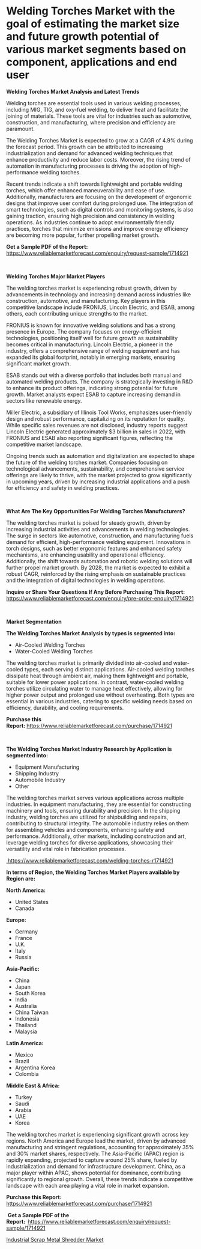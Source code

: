<p><h1>Welding Torches Market with the goal of estimating the market size and future growth potential of various market segments based on component, applications and end user</h1></p><p><strong>Welding Torches Market Analysis and Latest Trends</strong></p>
<p><p>Welding torches are essential tools used in various welding processes, including MIG, TIG, and oxy-fuel welding, to deliver heat and facilitate the joining of materials. These tools are vital for industries such as automotive, construction, and manufacturing, where precision and efficiency are paramount.</p><p>The Welding Torches Market is expected to grow at a CAGR of 4.9% during the forecast period. This growth can be attributed to increasing industrialization and demand for advanced welding techniques that enhance productivity and reduce labor costs. Moreover, the rising trend of automation in manufacturing processes is driving the adoption of high-performance welding torches.</p><p>Recent trends indicate a shift towards lightweight and portable welding torches, which offer enhanced maneuverability and ease of use. Additionally, manufacturers are focusing on the development of ergonomic designs that improve user comfort during prolonged use. The integration of smart technologies, such as digital controls and monitoring systems, is also gaining traction, ensuring high precision and consistency in welding operations. As industries continue to adopt environmentally friendly practices, torches that minimize emissions and improve energy efficiency are becoming more popular, further propelling market growth.</p></p>
<p><strong>Get a Sample PDF of the Report:&nbsp;</strong> <a href="https://www.reliablemarketforecast.com/enquiry/request-sample/1714921?utm_campaign=2925&utm_medium=2&utm_source=Github&utm_content=ia&utm_term=10042025&utm_id=welding-torches">https://www.reliablemarketforecast.com/enquiry/request-sample/1714921</a></p>
<p>&nbsp;</p>
<p><strong>Welding Torches Major Market Players</strong></p>
<p><p>The welding torches market is experiencing robust growth, driven by advancements in technology and increasing demand across industries like construction, automotive, and manufacturing. Key players in this competitive landscape include FRONIUS, Lincoln Electric, and ESAB, among others, each contributing unique strengths to the market.</p><p>FRONIUS is known for innovative welding solutions and has a strong presence in Europe. The company focuses on energy-efficient technologies, positioning itself well for future growth as sustainability becomes critical in manufacturing. Lincoln Electric, a pioneer in the industry, offers a comprehensive range of welding equipment and has expanded its global footprint, notably in emerging markets, ensuring significant market growth.</p><p>ESAB stands out with a diverse portfolio that includes both manual and automated welding products. The company is strategically investing in R&D to enhance its product offerings, indicating strong potential for future growth. Market analysts expect ESAB to capture increasing demand in sectors like renewable energy.</p><p>Miller Electric, a subsidiary of Illinois Tool Works, emphasizes user-friendly design and robust performance, capitalizing on its reputation for quality. While specific sales revenues are not disclosed, industry reports suggest Lincoln Electric generated approximately $3 billion in sales in 2022, with FRONIUS and ESAB also reporting significant figures, reflecting the competitive market landscape.</p><p>Ongoing trends such as automation and digitalization are expected to shape the future of the welding torches market. Companies focusing on technological advancements, sustainability, and comprehensive service offerings are likely to thrive, with the market projected to grow significantly in upcoming years, driven by increasing industrial applications and a push for efficiency and safety in welding practices.</p></p>
<p>&nbsp;</p>
<p><strong>What Are The Key Opportunities For Welding Torches Manufacturers?</strong></p>
<p><p>The welding torches market is poised for steady growth, driven by increasing industrial activities and advancements in welding technologies. The surge in sectors like automotive, construction, and manufacturing fuels demand for efficient, high-performance welding equipment. Innovations in torch designs, such as better ergonomic features and enhanced safety mechanisms, are enhancing usability and operational efficiency. Additionally, the shift towards automation and robotic welding solutions will further propel market growth. By 2028, the market is expected to exhibit a robust CAGR, reinforced by the rising emphasis on sustainable practices and the integration of digital technologies in welding operations.</p></p>
<p><strong>Inquire or Share Your Questions If Any Before Purchasing This Report:</strong> <a href="https://www.reliablemarketforecast.com/enquiry/pre-order-enquiry/1714921?utm_campaign=2925&utm_medium=2&utm_source=Github&utm_content=ia&utm_term=10042025&utm_id=welding-torches">https://www.reliablemarketforecast.com/enquiry/pre-order-enquiry/1714921</a></p>
<p>&nbsp;</p>
<p><strong>Market Segmentation</strong></p>
<p><strong>The Welding Torches Market Analysis by types is segmented into:</strong></p>
<p><ul><li>Air-Cooled Welding Torches</li><li>Water-Cooled Welding Torches</li></ul></p>
<p><p>The welding torches market is primarily divided into air-cooled and water-cooled types, each serving distinct applications. Air-cooled welding torches dissipate heat through ambient air, making them lightweight and portable, suitable for lower power applications. In contrast, water-cooled welding torches utilize circulating water to manage heat effectively, allowing for higher power output and prolonged use without overheating. Both types are essential in various industries, catering to specific welding needs based on efficiency, durability, and cooling requirements.</p></p>
<p><strong>Purchase this Report:&nbsp;</strong><a href="https://www.reliablemarketforecast.com/purchase/1714921?utm_campaign=2925&utm_medium=2&utm_source=Github&utm_content=ia&utm_term=10042025&utm_id=welding-torches">https://www.reliablemarketforecast.com/purchase/1714921</a></p>
<p>&nbsp;</p>
<p><strong>The Welding Torches Market Industry Research by Application is segmented into:</strong></p>
<p><ul><li>Equipment Manufacturing</li><li>Shipping Industry</li><li>Automobile Industry</li><li>Other</li></ul></p>
<p><p>The welding torches market serves various applications across multiple industries. In equipment manufacturing, they are essential for constructing machinery and tools, ensuring durability and precision. In the shipping industry, welding torches are utilized for shipbuilding and repairs, contributing to structural integrity. The automobile industry relies on them for assembling vehicles and components, enhancing safety and performance. Additionally, other markets, including construction and art, leverage welding torches for diverse applications, showcasing their versatility and vital role in fabrication processes.</p></p>
<p><a href="https://www.reliablemarketforecast.com/welding-torches-r1714921?utm_campaign=2925&utm_medium=2&utm_source=Github&utm_content=ia&utm_term=10042025&utm_id=welding-torches">&nbsp;https://www.reliablemarketforecast.com/welding-torches-r1714921</a></p>
<p><strong>In terms of Region, the Welding Torches Market Players available by Region are:</strong></p>
<p>
    <p> <strong> North America: </strong>
        <ul>
            <li>United States</li>
            <li>Canada</li>
        </ul>
        </p> 
    <p> <strong> Europe: </strong>
        <ul>
            <li>Germany</li>
            <li>France</li>
            <li>U.K.</li>
            <li>Italy</li>
            <li>Russia</li>
        </ul>
        </p> 
    <p> <strong> Asia-Pacific: </strong>
        <ul>
            <li>China</li>
            <li>Japan</li>
            <li>South Korea</li>
            <li>India</li>
            <li>Australia</li>
            <li>China Taiwan</li>
            <li>Indonesia</li>
            <li>Thailand</li>
            <li>Malaysia</li>
        </ul>
        </p> 
    <p> <strong> Latin America: </strong>
        <ul>
            <li>Mexico</li>
            <li>Brazil</li>
            <li>Argentina Korea</li>
            <li>Colombia</li>
        </ul>
        </p> 
    <p> <strong> Middle East & Africa: </strong>
        <ul>
            <li>Turkey</li>
            <li>Saudi</li>
            <li>Arabia</li>
            <li>UAE</li>
            <li>Korea</li>
        </ul>
    </p>
    </p>
<p><p>The welding torches market is experiencing significant growth across key regions. North America and Europe lead the market, driven by advanced manufacturing and stringent regulations, accounting for approximately 35% and 30% market shares, respectively. The Asia-Pacific (APAC) region is rapidly expanding, projected to capture around 25% share, fueled by industrialization and demand for infrastructure development. China, as a major player within APAC, shows potential for dominance, contributing significantly to regional growth. Overall, these trends indicate a competitive landscape with each area playing a vital role in market expansion.</p></p>
<p><strong>Purchase this Report: </strong><a href="https://www.reliablemarketforecast.com/purchase/1714921?utm_campaign=2925&utm_medium=2&utm_source=Github&utm_content=ia&utm_term=10042025&utm_id=welding-torches">https://www.reliablemarketforecast.com/purchase/1714921</a></p>
<p>&nbsp;<strong>Get a Sample PDF of the Report:&nbsp;&nbsp;</strong><a href="https://www.reliablemarketforecast.com/enquiry/request-sample/1714921?utm_campaign=2925&utm_medium=2&utm_source=Github&utm_content=ia&utm_term=10042025&utm_id=welding-torches">https://www.reliablemarketforecast.com/enquiry/request-sample/1714921</a></p>
<p><strong></strong></p>
<p><p><a href="https://github.com/evraltandre36/Market-Research-Report-List-1/blob/main/industrial-scrap-metal-shredder-market.md?utm_campaign=2925&utm_medium=2&utm_source=Github&utm_content=ia&utm_term=10042025&utm_id=welding-torches">Industrial Scrap Metal Shredder Market</a></p></p>